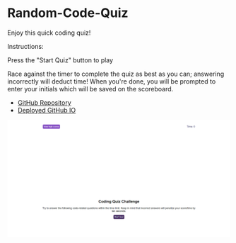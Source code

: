 # Random-Code-Quiz

Enjoy this quick coding quiz!

Instructions:

Press the "Start Quiz" button to play

Race against the timer to complete the quiz as best as you can; answering incorrectly will deduct time!
When you're done, you will be prompted to enter your initials which will be saved on the scoreboard.

* [GitHub Repository](https://github.com/NickFS/Random-Code-Quiz)
* [Deployed GitHub IO](https://nickfs.github.io/Random-Code-Quiz/)

![my screenshot](https://github.com/NickFS/Random-Code-Quiz/blob/master/code_quiz.PNG)